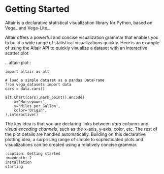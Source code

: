 # Getting Started

Altair is a declarative statistical visualization library for Python, based on
Vega_ and Vega-Lite_.

Altair offers a powerful and concise visualization grammar that enables you to build
a wide range of statistical visualizations quickly. Here is an example of using the
Altair API to quickly visualize a dataset with
an interactive scatter plot:

.. altair-plot::

    import altair as alt

    # load a simple dataset as a pandas DataFrame
    from vega_datasets import data
    cars = data.cars()

    alt.Chart(cars).mark_point().encode(
        x='Horsepower',
        y='Miles_per_Gallon',
        color='Origin',
    ).interactive()

The key idea is that you are declaring links between *data columns* and *visual encoding
channels*, such as the x-axis, y-axis, color, etc. The rest of the plot details are
handled automatically. Building on this declarative plotting idea, a surprising range
of simple to sophisticated plots and visualizations can be created using a relatively
concise grammar.

```{toctree}
:caption: Getting started
:maxdepth: 2
installation
starting
```